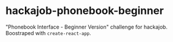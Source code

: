 # hackajob-phonebook-beginner
"Phonebook Interface - Beginner Version" challenge for hackajob. Boostraped with `create-react-app`.